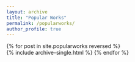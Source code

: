 ```yaml
---	
layout: archive	
title: "Popular Works"	
permalink: /popularworks/	
author_profile: true	
---	
```


{% for post in site.popularworks reversed %}	
  {% include archive-single.html %}	
{% endfor %}
